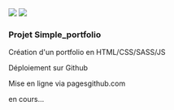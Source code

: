 
<img src="https://badgen.net/badge/efrontin/portfolio?icon=github">
<img src="https://badgen.net//github/last-commit/micromatch/micromatch">

### Projet Simple_portfolio ###

Création d'un portfolio en HTML/CSS/SASS/JS

Déploiement sur Github

Mise en ligne via pagesgithub.com

en cours...
